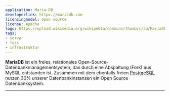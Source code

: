 ```yaml
---
application: Maria-DB
developerlink: https://mariadb.com
licensingmodel: open source
license: Apache
logo: https://upload.wikimedia.org/wikipedia/commons/thumb/c/ca/MariaDB_colour_logo.svg/320px-MariaDB_colour_logo.svg.png
tags:
- server
- foss
- infrastruktur
---
```

__MariaDB__ ist ein freies, relationales Open-Source-Datenbankmanagementsystem, das durch eine Abspaltung (Fork) aus MySQL entstanden ist.
Zusammen mit dem ebenfalls freien [PostgreSQL](postgresql) nutzen 30% unserer Datenbankinstanzen ein Open Source Datenbanksystem.

---
